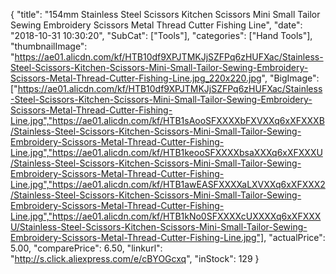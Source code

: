 {
	"title": "154mm Stainless Steel Scissors Kitchen Scissors Mini Small Tailor Sewing Embroidery Scissors Metal Thread Cutter Fishing Line",
	"date": "2018-10-31 10:30:20",
	"SubCat": ["Tools"],
	"categories": ["Hand Tools"],
	"thumbnailImage": "https://ae01.alicdn.com/kf/HTB10df9XPJTMKJjSZFPq6zHUFXac/Stainless-Steel-Scissors-Kitchen-Scissors-Mini-Small-Tailor-Sewing-Embroidery-Scissors-Metal-Thread-Cutter-Fishing-Line.jpg_220x220.jpg",
	"BigImage": ["https://ae01.alicdn.com/kf/HTB10df9XPJTMKJjSZFPq6zHUFXac/Stainless-Steel-Scissors-Kitchen-Scissors-Mini-Small-Tailor-Sewing-Embroidery-Scissors-Metal-Thread-Cutter-Fishing-Line.jpg","https://ae01.alicdn.com/kf/HTB1sAooSFXXXXbFXVXXq6xXFXXXB/Stainless-Steel-Scissors-Kitchen-Scissors-Mini-Small-Tailor-Sewing-Embroidery-Scissors-Metal-Thread-Cutter-Fishing-Line.jpg","https://ae01.alicdn.com/kf/HTB1keooSFXXXXbsaXXXq6xXFXXXU/Stainless-Steel-Scissors-Kitchen-Scissors-Mini-Small-Tailor-Sewing-Embroidery-Scissors-Metal-Thread-Cutter-Fishing-Line.jpg","https://ae01.alicdn.com/kf/HTB1awEASFXXXXaLXVXXq6xXFXXX2/Stainless-Steel-Scissors-Kitchen-Scissors-Mini-Small-Tailor-Sewing-Embroidery-Scissors-Metal-Thread-Cutter-Fishing-Line.jpg","https://ae01.alicdn.com/kf/HTB1kNo0SFXXXXcUXXXXq6xXFXXXU/Stainless-Steel-Scissors-Kitchen-Scissors-Mini-Small-Tailor-Sewing-Embroidery-Scissors-Metal-Thread-Cutter-Fishing-Line.jpg"],
	"actualPrice": 5.00,
	"comparePrice": 6.50,
	"linkurl": "http://s.click.aliexpress.com/e/cBYOGcxq",
	"inStock": 129
}
